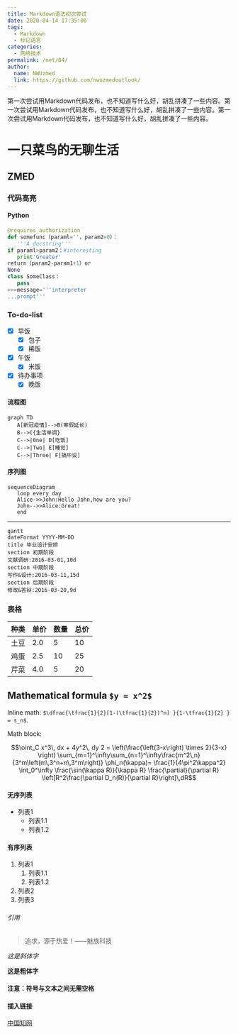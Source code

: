 ```yaml
---
title: Markdown语法初次尝试
date: 2020-04-14 17:35:00
tags: 
  - Markdown
  - 标记语言
categories: 
  - 网络技术
permalink: /net/04/
author: 
  name: NWUzmed
  link: https://github.com/nwuzmedoutlook/
---
```

第一次尝试用Markdown代码发布，也不知道写什么好，胡乱拼凑了一些内容。第一次尝试用Markdown代码发布，也不知道写什么好，胡乱拼凑了一些内容。第一次尝试用Markdown代码发布，也不知道写什么好，胡乱拼凑了一些内容。

<!-- more -->

# 一只菜鸟的无聊生活
## ZMED
### 代码高亮
#### Python
```python
@requires_authorization 
def somefunc（paraml=''，param2=0）：
   '''A docstring'''
if paraml>param2：#interesting
   print'Greater'
return（param2-param1+1）or 
None 
class SomeClass：
   pass
>>>message='''interpreter
...prompt'''
```
### To-do-list
- [x] 早饭
  - [x] 包子
  - [x] 稀饭
- [x] 午饭
  - [x] 米饭
- [x] 待办事项
  - [x] 晚饭
#### 流程图
```
graph TD
   A[新冠疫情]-->B(寒假延长)
   B-->C{生活单调}
   C-->|0ne| D[吃饭]
   C-->|Two| E[睡觉]
   C-->|Three| F[搞毕设]
```
#### 序列图
```
sequenceDiagram 
   loop every day 
   Alice->>John:Hello John,how are you?
   John-->>Alice:Great!
   end
```
---
```
gantt 
dateFormat YYYY-MM-DD
title 毕业设计安排
section 初期阶段
文献调研:2016-03-01,10d
section 中期阶段
写作&设计:2016-03-11,15d
section 后期阶段
修改&答辩:2016-03-20,9d
```

### 表格
|种类|单价|数量|总价|
|----|----|----|----|
|土豆|2.0 |5   |10  |
|鸡蛋|2.5 |10  |25  |
|芹菜|4.0 |5   |20  |


## Mathematical formula `$y = x^2$`

Inline math: `$\dfrac{\tfrac{1}{2}[1-(\tfrac{1}{2})^n] }{1-\tfrac{1}{2} } = s_n$`.

Math block:

```math
\oint_C x^3\, dx + 4y^2\, dy

2 = \left(\frac{\left(3-x\right) \times 2}{3-x}
\right)

\sum_{m=1}^\infty\sum_{n=1}^\infty\frac{m^2\,n}
{3^m\left(m\,3^n+n\,3^m\right)}

\phi_n(\kappa)=
 \frac{1}{4\pi^2\kappa^2} \int_0^\infty
 \frac{\sin(\kappa R)}{\kappa R}
 \frac{\partial}{\partial R}
 \left[R^2\frac{\partial D_n(R)}{\partial 
R}\right]\,dR
```
#### 无序列表
- 列表1
    - 列表1.1
    - 列表1.2

#### 有序列表
1. 列表1
    1. 列表1.1
    2. 列表1.2
2. 列表2
3. 列表3

###### 引用
> 追求，源于热爱！——魅族科技

*这是斜体字*

**这是粗体字**
#### 注意：符号与文本之间无需空格

#### 插入链接
[中国知网](https://www.cnki.net/)